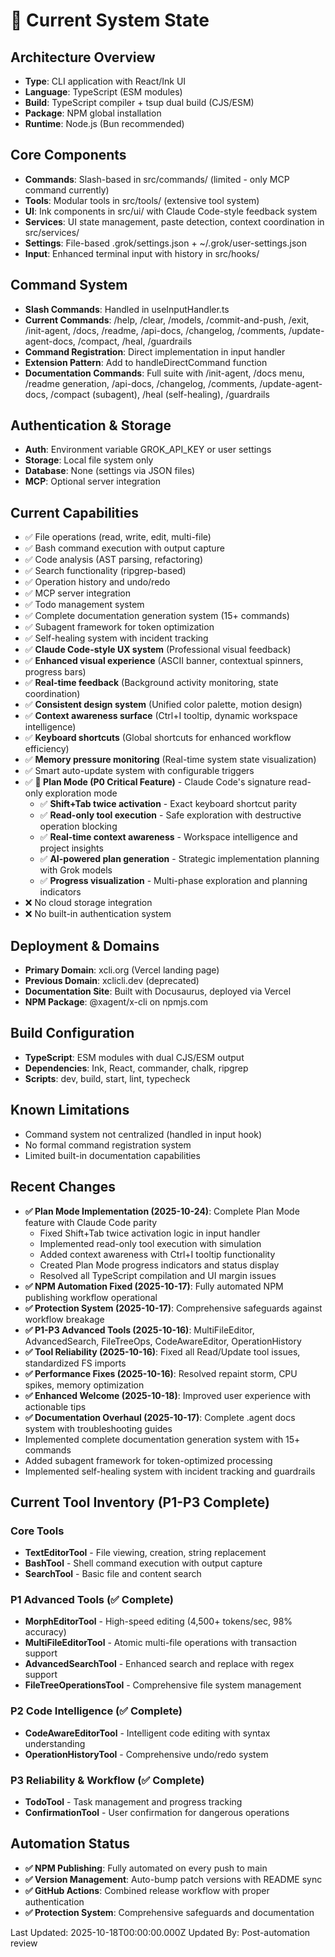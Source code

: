 # 🔧 Current System State

## Architecture Overview

- **Type**: CLI application with React/Ink UI
- **Language**: TypeScript (ESM modules)
- **Build**: TypeScript compiler + tsup dual build (CJS/ESM)
- **Package**: NPM global installation
- **Runtime**: Node.js (Bun recommended)

## Core Components

- **Commands**: Slash-based in src/commands/ (limited - only MCP command currently)
- **Tools**: Modular tools in src/tools/ (extensive tool system)
- **UI**: Ink components in src/ui/ with Claude Code-style feedback system
- **Services**: UI state management, paste detection, context coordination in src/services/
- **Settings**: File-based .grok/settings.json + ~/.grok/user-settings.json
- **Input**: Enhanced terminal input with history in src/hooks/

## Command System

- **Slash Commands**: Handled in useInputHandler.ts
- **Current Commands**: /help, /clear, /models, /commit-and-push, /exit, /init-agent, /docs, /readme, /api-docs, /changelog, /comments, /update-agent-docs, /compact, /heal, /guardrails
- **Command Registration**: Direct implementation in input handler
- **Extension Pattern**: Add to handleDirectCommand function
- **Documentation Commands**: Full suite with /init-agent, /docs menu, /readme generation, /api-docs, /changelog, /comments, /update-agent-docs, /compact (subagent), /heal (self-healing), /guardrails

## Authentication & Storage

- **Auth**: Environment variable GROK_API_KEY or user settings
- **Storage**: Local file system only
- **Database**: None (settings via JSON files)
- **MCP**: Optional server integration

## Current Capabilities

- ✅ File operations (read, write, edit, multi-file)
- ✅ Bash command execution with output capture
- ✅ Code analysis (AST parsing, refactoring)
- ✅ Search functionality (ripgrep-based)
- ✅ Operation history and undo/redo
- ✅ MCP server integration
- ✅ Todo management system
- ✅ Complete documentation generation system (15+ commands)
- ✅ Subagent framework for token optimization
- ✅ Self-healing system with incident tracking
- ✅ **Claude Code-style UX system** (Professional visual feedback)
- ✅ **Enhanced visual experience** (ASCII banner, contextual spinners, progress bars)
- ✅ **Real-time feedback** (Background activity monitoring, state coordination)
- ✅ **Consistent design system** (Unified color palette, motion design)
- ✅ **Context awareness surface** (Ctrl+I tooltip, dynamic workspace intelligence)
- ✅ **Keyboard shortcuts** (Global shortcuts for enhanced workflow efficiency)
- ✅ **Memory pressure monitoring** (Real-time system state visualization)
- ✅ Smart auto-update system with configurable triggers
- ✅ **🎯 Plan Mode (P0 Critical Feature)** - Claude Code's signature read-only exploration mode
  - ✅ **Shift+Tab twice activation** - Exact keyboard shortcut parity
  - ✅ **Read-only tool execution** - Safe exploration with destructive operation blocking
  - ✅ **Real-time context awareness** - Workspace intelligence and project insights
  - ✅ **AI-powered plan generation** - Strategic implementation planning with Grok models
  - ✅ **Progress visualization** - Multi-phase exploration and planning indicators
- ❌ No cloud storage integration
- ❌ No built-in authentication system

## Deployment & Domains

- **Primary Domain**: xcli.org (Vercel landing page)
- **Previous Domain**: xclicli.dev (deprecated)
- **Documentation Site**: Built with Docusaurus, deployed via Vercel
- **NPM Package**: @xagent/x-cli on npmjs.com

## Build Configuration

- **TypeScript**: ESM modules with dual CJS/ESM output
- **Dependencies**: Ink, React, commander, chalk, ripgrep
- **Scripts**: dev, build, start, lint, typecheck

## Known Limitations

- Command system not centralized (handled in input hook)
- No formal command registration system
- Limited built-in documentation capabilities

## Recent Changes

- **✅ Plan Mode Implementation (2025-10-24)**: Complete Plan Mode feature with Claude Code parity
  - Fixed Shift+Tab twice activation logic in input handler
  - Implemented read-only tool execution with simulation
  - Added context awareness with Ctrl+I tooltip functionality
  - Created Plan Mode progress indicators and status display
  - Resolved all TypeScript compilation and UI margin issues
- **✅ NPM Automation Fixed (2025-10-17)**: Fully automated NPM publishing workflow operational
- **✅ Protection System (2025-10-17)**: Comprehensive safeguards against workflow breakage
- **✅ P1-P3 Advanced Tools (2025-10-16)**: MultiFileEditor, AdvancedSearch, FileTreeOps, CodeAwareEditor, OperationHistory
- **✅ Tool Reliability (2025-10-16)**: Fixed all Read/Update tool issues, standardized FS imports
- **✅ Performance Fixes (2025-10-16)**: Resolved repaint storm, CPU spikes, memory optimization
- **✅ Enhanced Welcome (2025-10-18)**: Improved user experience with actionable tips
- **✅ Documentation Overhaul (2025-10-17)**: Complete .agent docs system with troubleshooting guides
- Implemented complete documentation generation system with 15+ commands
- Added subagent framework for token-optimized processing
- Implemented self-healing system with incident tracking and guardrails

## Current Tool Inventory (P1-P3 Complete)

### Core Tools

- **TextEditorTool** - File viewing, creation, string replacement
- **BashTool** - Shell command execution with output capture
- **SearchTool** - Basic file and content search

### P1 Advanced Tools (✅ Complete)

- **MorphEditorTool** - High-speed editing (4,500+ tokens/sec, 98% accuracy)
- **MultiFileEditorTool** - Atomic multi-file operations with transaction support
- **AdvancedSearchTool** - Enhanced search and replace with regex support
- **FileTreeOperationsTool** - Comprehensive file system management

### P2 Code Intelligence (✅ Complete)

- **CodeAwareEditorTool** - Intelligent code editing with syntax understanding
- **OperationHistoryTool** - Comprehensive undo/redo system

### P3 Reliability & Workflow (✅ Complete)

- **TodoTool** - Task management and progress tracking
- **ConfirmationTool** - User confirmation for dangerous operations

## Automation Status

- **✅ NPM Publishing**: Fully automated on every push to main
- **✅ Version Management**: Auto-bump patch versions with README sync
- **✅ GitHub Actions**: Combined release workflow with proper authentication
- **✅ Protection System**: Comprehensive safeguards and documentation

Last Updated: 2025-10-18T00:00:00.000Z
Updated By: Post-automation review
